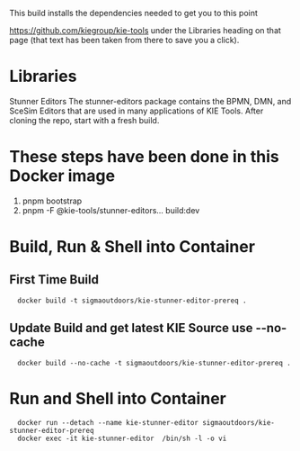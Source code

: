 This build installs the dependencies needed to get you to this point

https://github.com/kiegroup/kie-tools under the Libraries heading on that page (that text has been taken from there to save you a click).

# Libraries
Stunner Editors
The stunner-editors package contains the BPMN, DMN, and SceSim Editors that are used in many applications of KIE Tools. After cloning the repo, start with a fresh build.

# These steps have been done in this Docker image

<ol>
  <li>pnpm bootstrap</li>
  <li>pnpm -F @kie-tools/stunner-editors... build:dev</li>
</ol>

# Build, Run & Shell into Container

## First Time Build
```
  docker build -t sigmaoutdoors/kie-stunner-editor-prereq .
```

## Update Build and get latest KIE Source use --no-cache
```
  docker build --no-cache -t sigmaoutdoors/kie-stunner-editor-prereq .
```


# Run and Shell into Container
```
  docker run --detach --name kie-stunner-editor sigmaoutdoors/kie-stunner-editor-prereq
  docker exec -it kie-stunner-editor  /bin/sh -l -o vi
```

 
